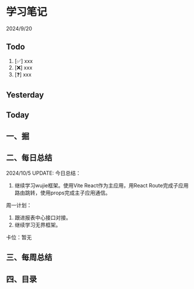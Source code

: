# 学习笔记

2024/9/20

## Todo

1. [✅] xxx
2. [❌] xxx
3. [❓] xxx

## Yesterday

## Today

## 一、掘

## 二、每日总结

2024/10/5 UPDATE:
今日总结：

1. 继续学习wujie框架。使用Vite React作为主应用，用React Route完成子应用路由跳转，使用props完成主子应用通信。

周一计划：

1. 跟进报表中心接口对接。
2. 继续学习无界框架。

卡位：暂无

## 三、每周总结

## 四、目录

